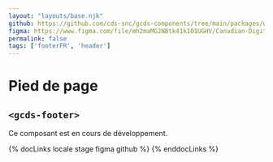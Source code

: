 ```yaml
---
layout: "layouts/base.njk"
github: https://github.com/cds-snc/gcds-components/tree/main/packages/web/src/components/gcds-footer
figma: https://www.figma.com/file/mh2maMG2NBtk41k1O1UGHV/Canadian-Digital-Service%E2%80%A8---GC-Design-System?node-id=3471%3A9834&t=ciEmm7GYyGAY73zZ-0
permalink: false
tags: ['footerFR', 'header']
---
```


<h1 class="mb-0">Pied de page</h1>
<h2 class="mt-0 mb-400"><code>&lt;gcds-footer&gt;</code></h2>

Ce composant est en cours de développement.

{% docLinks locale stage figma github %}
{% enddocLinks %}

<br/>
